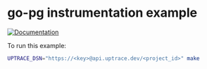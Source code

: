 # go-pg instrumentation example

[![Documentation](https://img.shields.io/badge/uptrace-documentation-informational)](https://docs.uptrace.dev/go/opentelemetry-go-pg/)

To run this example:

```bash
UPTRACE_DSN="https://<key>@api.uptrace.dev/<project_id>" make
```
